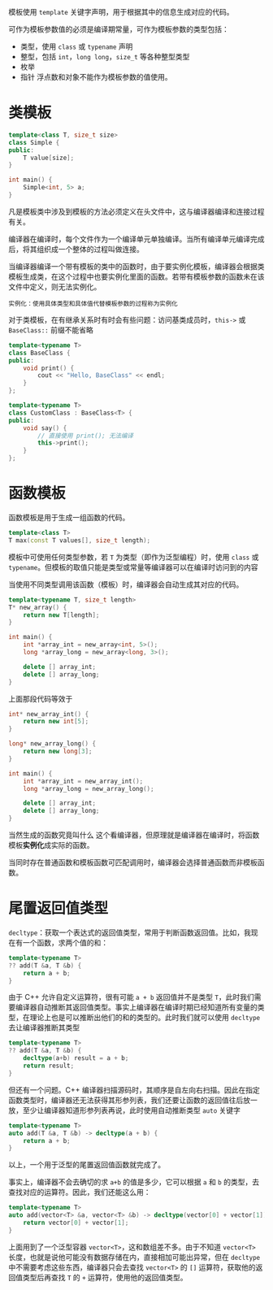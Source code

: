 模板使用 `template` 关键字声明，用于根据其中的信息生成对应的代码。

可作为模板参数值的必须是编译期常量，可作为模板参数的类型包括：
- 类型，使用 `class` 或 `typename` 声明
- 整型，包括 `int`，`long long`，`size_t` 等各种整型类型
- 枚举
- 指针
浮点数和对象不能作为模板参数的值使用。
# 类模板

```c++
template<class T, size_t size>
class Simple {
public:
    T value[size];
}

int main() {
    Simple<int, 5> a;
}
```

凡是模板类中涉及到模板的方法必须定义在头文件中，这与编译器编译和连接过程有关。

编译器在编译时，每个文件作为一个编译单元单独编译。当所有编译单元编译完成后，将其组织成一个整体的过程叫做连接。

当编译器编译一个带有模板的类中的函数时，由于要实例化模板，编译器会根据类模板生成类，在这个过程中也要实例化里面的函数。若带有模板参数的函数未在该文件中定义，则无法实例化。

```ad-quote
实例化：使用具体类型和具体值代替模板参数的过程称为实例化
```

对于类模板，在有继承关系时有时会有些问题：访问基类成员时，`this->` 或 `BaseClass::` 前缀不能省略

```c++
template<typename T>
class BaseClass {
public:
    void print() {
        cout << "Hello, BaseClass" << endl;
    }
};

template<typename T>
class CustomClass : BaseClass<T> {
public:
    void say() {
        // 直接使用 print(); 无法编译
        this->print();
    }
};
```
# 函数模板

函数模板是用于生成一组函数的代码。

```c++
template<class T>
T max(const T values[], size_t length);
```

模板中可使用任何类型参数，若 `T` 为类型（即作为泛型编程）时，使用 `class` 或 `typename`。但模板的取值只能是类型或常量等编译器可以在编译时访问到的内容

当使用不同类型调用该函数（模板）时，编译器会自动生成其对应的代码。

```c++
template<typename T, size_t length>
T* new_array() {
    return new T[length];
}

int main() {
    int *array_int = new_array<int, 5>();
    long *array_long = new_array<long, 3>();

    delete [] array_int;
    delete [] array_long;
}
```

上面那段代码等效于

```c++
int* new_array_int() {
    return new int[5];
}

long* new_array_long() {
    return new long[3];
}

int main() {
    int *array_int = new_array_int();
    long *array_long = new_array_long();

    delete [] array_int;
    delete [] array_long;
}
```

当然生成的函数究竟叫什么 这个看编译器，但原理就是编译器在编译时，将函数模板**实例化**成实际的函数。

当同时存在普通函数和模板函数可匹配调用时，编译器会选择普通函数而非模板函数。
# 尾置返回值类型

`decltype`：获取一个表达式的返回值类型，常用于判断函数返回值。比如，我现在有一个函数，求两个值的和：

```c++
template<typename T>
?? add(T &a, T &b) {
    return a + b;
}
```

由于 C++ 允许自定义运算符，很有可能 `a + b` 返回值并不是类型 `T`，此时我们需要编译器自动推断其返回值类型。事实上编译器在编译时期已经知道所有变量的类型，在理论上也是可以推断出他们的和的类型的。此时我们就可以使用 `decltype` 去让编译器推断其类型

```c++
template<typename T>
?? add(T &a, T &b) {
    decltype(a+b) result = a + b;
    return result;
}
```

但还有一个问题。C++ 编译器扫描源码时，其顺序是自左向右扫描。因此在指定函数类型时，编译器还无法获得其形参列表，我们还要让函数的返回值往后放一放，至少让编译器知道形参列表再说，此时使用自动推断类型 `auto` 关键字

```c++
template<typename T>
auto add(T &a, T &b) -> decltype(a + b) {
    return a + b;
}
```

以上，一个用于泛型的尾置返回值函数就完成了。

事实上，编译器不会去确切的求 `a+b` 的值是多少，它可以根据 `a` 和 `b` 的类型，去查找对应的运算符。因此，我们还能这么用：

```c++
template<typename T>
auto add(vector<T> &a, vector<T> &b) -> decltype(vector[0] + vector[1]) {
    return vector[0] + vector[1];
}
```

上面用到了一个泛型容器 `vector<T>`，这和数组差不多。由于不知道 `vector<T>` 长度，也就是说他可能没有数据存储在内，直接相加可能出异常，但在 `decltype` 中不需要考虑这些东西，编译器只会去查找 `vector<T>` 的 `[]` 运算符，获取他的返回值类型后再查找 `T` 的 `+` 运算符，使用他的返回值类型。
